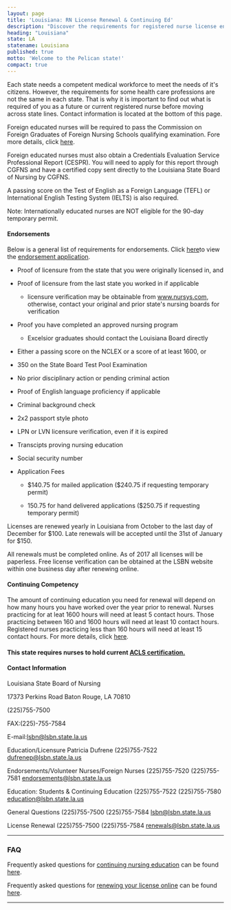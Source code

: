 ```yaml
---
layout: page
title: 'Louisiana: RN License Renewal & Continuing Ed'
description: "Discover the requirements for registered nurse license endorsement, renewal, and continuing education in Louisiana. Stay current in your nursing profession.\r"
heading: "Louisiana"
state: LA
statename: Louisiana
published: true
motto: 'Welcome to the Pelican state!'
compact: true
---
```


Each state needs a competent medical workforce to meet the needs of it's
citizens. However, the requirements for some health care professions are
not the same in each state. That is why it is important to find out what
is required of you as a future or current registered nurse before moving
across state lines. Contact information is located at the bottom of this
page.

Foreign educated nurses will be required to pass the Commission on
Foreign Graduates of Foreign Nursing Schools qualifying examination.
Fore more details, click [here](https://www.cgfns.org/).

Foreign educated nurses must also obtain a Credentials Evaluation
Service Professional Report (CESPR). You will need to apply for this
report through CGFNS and have a certified copy sent directly to the
Louisiana State Board of Nursing by CGFNS.

A passing score on the Test of English as a Foreign Language (TEFL) or
International English Testing System (IELTS) is also required.

Note: Internationally educated nurses are NOT eligible for the 90-day
temporary permit.

#### Endorsements

Below is a general list of requirements for endorsements. Click
[here](https://www.lsbn.state.la.us/Portals/1/Documents/Forms/RNEndorsementApplication.pdf)to
view the [endorsement
application](https://www.lsbn.state.la.us/Portals/1/Documents/Forms/RNEndorsementApplication.pdf).

-   Proof of licensure from the state that you were originally licensed
    in, and

-   Proof of licensure from the last state you worked in if applicable

    -   licensure verification may be obtainable from www.nursys.com,
        otherwise, contact your original and prior state's nursing
        boards for verification

-   Proof you have completed an approved nursing program

    -   Excelsior graduates should contact the Louisiana Board directly

-   Either a passing score on the NCLEX or a score of at least 1600, or

-   350 on the State Board Test Pool Examination

-   No prior disciplinary action or pending criminal action

-   Proof of English language proficiency if applicable

-   Criminal background check

-   2x2 passport style photo

-   LPN or LVN licensure verification, even if it is expired

-   Transcipts proving nursing education

-   Social security number

-   Application Fees

    -   \$140.75 for mailed application (\$240.75 if requesting
        temporary permit)

    -   150.75 for hand delivered applications (\$250.75 if requesting
        temporary permit)

Licenses are renewed yearly in Louisiana from October to the last day of
December for \$100. Late renewals will be accepted until the 31st of
January for \$150.

All renewals must be completed online. As of 2017 all licenses will be
paperless. Free license verification can be obtained at the LSBN website
within one business day after renewing online.

#### Continuing Competency

The amount of continuing education you need for renewal will depend on
how many hours you have worked over the year prior to renewal. Nurses
practicing for at leat 1600 hours will need at least 5 contact hours.
Those practicing between 160 and 1600 hours will need at least 10
contact hours. Registered nurses practicing less than 160 hours will
need at least 15 contact hours. For more details, click
[here](https://www.lsbn.state.la.us/Portals/1/Documents/Forms/CEReq.pdf).

#### This state requires nurses to hold current [ACLS certification.](https://www.acls.net/louisiana-acls-pals-bls.htm)

#### Contact Information

Louisiana State Board of Nursing

17373 Perkins Road
Baton Rouge, LA 70810

(225)755-7500

FAX:(225)-755-7584

E-mail:lsbn@lsbn.state.la.us

Education/Licensure Patricia Dufrene (225)755-7522
dufrenep@lsbn.state.la.us

Endorsements/Volunteer Nurses/Foreign Nurses (225)755-7520 (225)755-7581
endorsements@lsbn.state.la.us

Education: Students & Continuing Education (225)755-7522 (225)755-7580
education@lsbn.state.la.us

General Questions (225)755-7500 (225)755-7584 lsbn@lsbn.state.la.us

License Renewal (225)755-7500 (225)755-7584 renewals@lsbn.state.la.us

* * * * *

### FAQ

Frequently asked questions for [continuing nursing
education](https://www.lsbn.state.la.us/FAQS/ContinuingEducation(CE)AuditFAQ.aspx)
can be found
[here](https://www.lsbn.state.la.us/FAQS/ContinuingEducation(CE)AuditFAQ.aspx).

Frequently asked questions for [renewing your license
online](https://www.lsbn.state.la.us/FAQS/OnlineLicenseRenewalFAQ.aspx)
can be found
[here](https://www.lsbn.state.la.us/FAQS/OnlineLicenseRenewalFAQ.aspx).

* * * * *
